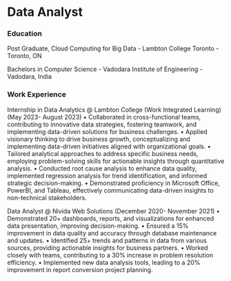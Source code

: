 # Data Analyst

### Education
Post Graduate, Cloud Computing for Big Data - Lambton College Toronto - Toronto, ON

Bachelors in Computer Science - Vadodara Institute of Engineering - Vadodara, India


### Work Experience
Internship in Data Analytics @ Lambton College (Work Integrated Learning) (May 2023- August 2023)
•	Collaborated in cross-functional teams, contributing to innovative data strategies, fostering teamwork, and implementing data-driven solutions for business challenges.
•	Applied visionary thinking to drive business growth, conceptualizing and implementing data-driven initiatives aligned with organizational goals.
•	Tailored analytical approaches to address specific business needs, employing problem-solving skills for actionable insights through quantitative analysis.
•	Conducted root cause analysis to enhance data quality, implemented regression analysis for trend identification, and informed strategic decision-making.
•	Demonstrated proficiency in Microsoft Office, PowerBI, and Tableau, effectively communicating data-driven insights to non-technical stakeholders.

   Data Analyst @ Nivida Web Solutions (December 2020- November 2021)
•	Demonstrated 20+ dashboards, reports, and visualizations for enhanced data presentation, improving decision-making.
•	Ensured a 15% improvement in data quality and accuracy through database maintenance and updates.
•	Identified 25+ trends and patterns in data from various sources, providing actionable insights for business partners.
•	Worked closely with teams, contributing to a 30% increase in problem resolution efficiency.
•	Implemented new data analysis tools, leading to a 20% improvement in report conversion project planning.

